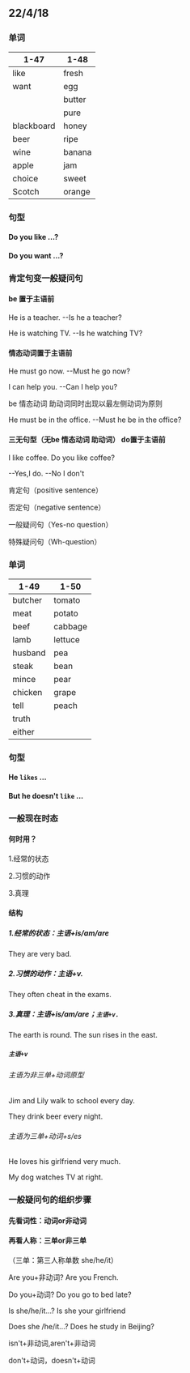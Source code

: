 ## 22/4/18

### 单词

| 1-47       | 1-48   |
| ---------- | ------ |
| like       | fresh  |
| want       | egg    |
|            | butter |
|            | pure   |
| blackboard | honey  |
| beer       | ripe   |
| wine       | banana |
| apple      | jam    |
| choice     | sweet  |
| Scotch     | orange |



### 句型

#### Do you like ...?

#### Do you want ...?



### 肯定句变一般疑问句

#### be 置于主语前

He is a teacher.	--Is he a teacher?

He is watching TV.	--Is he watching TV?

#### 情态动词置于主语前

He must go now.	--Must he go now?

I can help you.	--Can I help you?

be 情态动词 助动词同时出现以最左侧动词为原则

He must be in the office.	--Must he be in the office?

#### 三无句型（无be 情态动词 助动词） do置于主语前

I like coffee. Do you like coffee?

--Yes,I do.	--No I don't



肯定句（positive sentence）

否定句（negative sentence）

一般疑问句（Yes-no question）

特殊疑问句（Wh-question）



### 单词

| 1-49    | 1-50    |
| ------- | ------- |
| butcher | tomato  |
| meat    | potato  |
| beef    | cabbage |
| lamb    | lettuce |
| husband | pea     |
| steak   | bean    |
| mince   | pear    |
| chicken | grape   |
| tell    | peach   |
| truth   |         |
| either  |         |



### 句型

#### He `likes` ...

#### But he doesn't `like` ...



### 一般现在时态

#### 何时用？

1.经常的状态

2.习惯的动作

3.真理



#### 结构

##### 1.经常的状态：主语+is/am/are

They are very bad.

##### 2.习惯的动作：主语+v.

They often cheat in the exams.

##### 3.真理：主语+is/am/are；`主语+v.`

The earth is round.	The sun rises in the east.

##### `主语+v`

###### 主语为非三单+动词原型

Jim and Lily walk to school every day.

They drink beer every night.

###### 主语为三单+动词+s/es

He loves his girlfriend very much.

My dog watches TV at right.



### 一般疑问句的组织步骤

#### 先看词性：动词or非动词

#### 再看人称：三单or非三单

（三单：第三人称单数 she/he/it）

Are you+非动词?	Are you French.

Do you+动词?	Do you go to bed late?

Is she/he/it...?	Is she your girlfriend

Does she /he/it...?	Does he study in Beijing?

isn't+非动词,aren't+非动词

don't+动词，doesn't+动词
